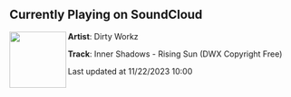 ## Currently Playing on SoundCloud

[<img align="left" width="100" src="https://i1.sndcdn.com/artworks-U7Y4IdFmf8MmjtO0-TegCJQ-t500x500.jpg">](https://soundcloud.com/dirtyworkzofficial/inner-shadows-rising-sun-dwx-copyright-free)

**Artist**: Dirty Workz 

**Track**: Inner Shadows - Rising Sun (DWX Copyright Free)

Last updated at 11/22/2023 10:00
